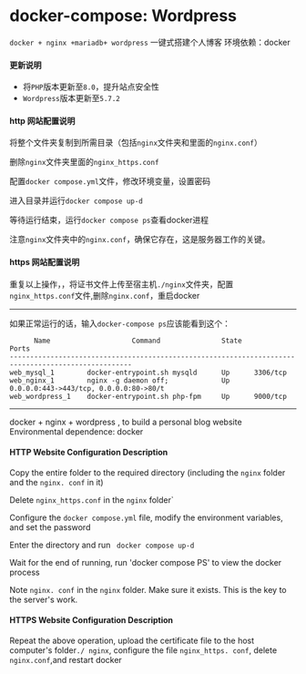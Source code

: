# docker-compose: Wordpress

`docker + nginx +mariadb+ wordpress` 一键式搭建个人博客
环境依赖：docker
<br>

#### 更新说明

* 将`PHP`版本更新至`8.0`，提升站点安全性
* `Wordpress`版本更新至`5.7.2`



#### http 网站配置说明

将整个文件夹复制到所需目录（包括`nginx`文件夹和里面的`nginx.conf`）<br>

删除`nginx`文件夹里面的`nginx_https.conf`

配置`docker compose.yml`文件，修改环境变量，设置密码

进入目录并运行`docker compose up-d`

等待运行结束，运行`docker compose ps`查看docker进程

注意`nginx`文件夹中的`nginx.conf`，确保它存在，这是服务器工作的关键。



#### https 网站配置说明

重复以上操作，，将证书文件上传至宿主机`./nginx`文件夹，配置`nginx_https.conf`文件,删除`nginx.conf`，重启docker

***

如果正常运行的话，输入`docker-compose ps`应该能看到这个：
```
      Name                    Command               State                    Ports                  
----------------------------------------------------------------------------------------------------
web_mysql_1        docker-entrypoint.sh mysqld      Up      3306/tcp                                
web_nginx_1        nginx -g daemon off;             Up      0.0.0.0:443->443/tcp, 0.0.0.0:80->80/t
web_wordpress_1    docker-entrypoint.sh php-fpm     Up      9000/tcp 
```



---

docker + nginx + wordpress , to build a personal blog website
<br>
Environmental dependence: docker
<br>

#### HTTP Website Configuration Description

Copy the entire folder to the required directory (including the `nginx` folder and the `nginx. conf` in it) 

Delete `nginx_https.conf` in the `nginx` folder`

Configure the `docker compose.yml` file, modify the environment variables, and set the password

Enter the directory and run ` docker compose up-d`

Wait for the end of running, run 'docker compose PS' to view the docker process

Note `nginx. conf` in the `nginx` folder. Make sure it exists. This is the key to the server's work.



#### HTTPS Website Configuration Description

Repeat the above operation, upload the certificate file to the host computer's folder`./ nginx`, configure the file `nginx_https. conf`, delete `nginx.conf`,and restart docker

